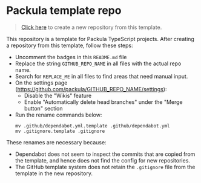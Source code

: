 # Packula template repo

<!-- Uncomment this section

[![Current version][badge-version-image]][badge-version-link]
[![Bundle size][badge-bundle-image]][badge-bundle-link]
[![Build status][badge-build-image]][badge-build-link]
[![Test coverage][badge-coverage-image]][badge-coverage-link]

[badge-build-image]: https://img.shields.io/github/workflow/status/packula/GITHUB_REPO_NAME/CI?style=for-the-badge
[badge-build-link]: https://github.com/packula/GITHUB_REPO_NAME/actions/workflows/ci.yml
[badge-bundle-image]: https://img.shields.io/bundlephobia/minzip/@packula/GITHUB_REPO_NAME?style=for-the-badge
[badge-bundle-link]: https://bundlephobia.com/result?p=@packula/GITHUB_REPO_NAME
[badge-coverage-image]: https://img.shields.io/codecov/c/gh/packula/GITHUB_REPO_NAME?style=for-the-badge
[badge-coverage-link]: https://codecov.io/gh/packula/GITHUB_REPO_NAME
[badge-version-image]: https://img.shields.io/npm/v/@packula/GITHUB_REPO_NAME?style=for-the-badge
[badge-version-link]: https://npmjs.com/package/@packula/GITHUB_REPO_NAME

-->

> [Click here](https://github.com/packula/template-repo/generate) to create a new
repository from this template.

This repository is a template for Packula TypeScript projects. After creating a
repository from this template, follow these steps:

- Uncomment the badges in this `README.md` file
- Replace the string `GITHUB_REPO_NAME` in all files with the actual repo name.
- Search for `REPLACE_ME` in all files to find areas that need manual input.
- On the settings page (https://github.com/packula/GITHUB_REPO_NAME/settings):
  - Disable the "Wikis" feature
  - Enable "Automatically delete head branches" under the "Merge button" section
- Run the rename commands below:
  ```
  mv .github/dependabot.yml.template .github/dependabot.yml
  mv .gitignore.template .gitignore
  ```

These renames are necessary because:

- Dependabot does not seem to inspect the commits that are copied from the
  template, and hence does not find the config for new repositories.
- The GitHub template system does not retain the `.gitignore` file from the
  template in the new repository.
